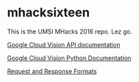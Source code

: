 # mhacksixteen

This is the UMSI MHacks 2016 repo. Lez go.

[Google Cloud Vision API documentation](https://cloud.google.com/vision/docs/)

[Google Cloud Vision Python Documentation](https://developers.google.com/api-client-library/python/apis/vision/v1)

[Request and Response Formats](https://cloud.google.com/vision/docs/requests-and-responses)
